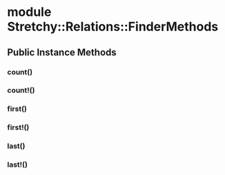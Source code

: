 # module Stretchy::Relations::FinderMethods [](#module-Stretchy::Relations::FinderMethods) [](#top)
 ## Public Instance Methods
 ### count() [](#method-i-count)
 ### count!() [](#method-i-count-21)
 ### first() [](#method-i-first)
 ### first!() [](#method-i-first-21)
 ### last() [](#method-i-last)
 ### last!() [](#method-i-last-21)
 
